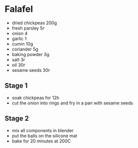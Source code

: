 # Falafel

* dried chickpeas 200g
* fresh parsley 5г
* onion 4
* garlic 1
* cumin 10g
* coriander 5g
* baking powder 3g
* salt 3г
* oil 30г
* sesame seeds 30г

## Stage 1
* soak chickpeas for 12h
* cut the onion into rings and fry in a pan with sesame seeds

## Stage 2
* mix all components in blender
* put the balls on the silicone mat
* bake for 20 minutes at 200C
